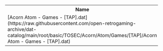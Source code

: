 <table>
<tr><th>Name</th><th>Size</th></tr>
<tr><td>[Acorn Atom - Games - [TAP].dat](https://raw.githubusercontent.com/open-retrogaming-archive/dat-catalog/main/root/basic/TOSEC/Acorn/Atom/Games/[TAP]/Acorn Atom - Games - [TAP].dat)</td><td>5461</td></tr>
</table>
